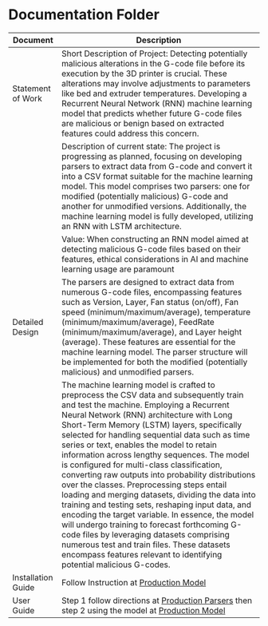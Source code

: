 # Documentation Folder
| Document | Description |
|---|---|
| Statement of Work| Short Description of Project: Detecting potentially malicious alterations in the G-code file before its execution by the 3D printer is crucial. These alterations may involve adjustments to parameters like bed and extruder temperatures. Developing a Recurrent Neural Network (RNN) machine learning model that predicts whether future G-code files are malicious or benign based on extracted features could address this concern.|
|                  | Description of current state: The project is progressing as planned, focusing on developing parsers to extract data from G-code and convert it into a CSV format suitable for the machine learning model. This model comprises two parsers: one for modified (potentially malicious) G-code and another for unmodified versions. Additionally, the machine learning model is fully developed, utilizing an RNN with LSTM architecture. |
|                  | Value:  When constructing an RNN model aimed at detecting malicious G-code files based on their features, ethical considerations in AI and machine learning usage are paramount|
| Detailed Design | The parsers are designed to extract data from numerous G-code files, encompassing features such as Version, Layer, Fan status (on/off), Fan speed (minimum/maximum/average), temperature (minimum/maximum/average), FeedRate (minimum/maximum/average), and Layer height (average). These features are essential for the machine learning model. The parser structure will be implemented for both the modified (potentially malicious) and unmodified parsers.  |
| | The machine learning model is crafted to preprocess the CSV data and subsequently train and test the machine. Employing a Recurrent Neural Network (RNN) architecture with Long Short-Term Memory (LSTM) layers, specifically selected for handling sequential data such as time series or text, enables the model to retain information across lengthy sequences. The model is configured for multi-class classification, converting raw outputs into probability distributions over the classes. Preprocessing steps entail loading and merging datasets, dividing the data into training and testing sets, reshaping input data, and encoding the target variable. In essence, the model will undergo training to forecast forthcoming G-code files by leveraging datasets comprising numerous test and train files. These datasets encompass features relevant to identifying potential malicious G-codes.  |
| Installation Guide| Follow Instruction at [Production Model](https://github.com/VCU-CS-Capstone/CS-24-318-Machine-Learning-for-Cybersecurity-in-3D-Printers/blob/master/src/Production%20Model)|
| User Guide | Step 1 follow directions at [Production Parsers](https://github.com/VCU-CS-Capstone/CS-24-318-Machine-Learning-for-Cybersecurity-in-3D-Printers/tree/master/src/Production%20Parsers) then step 2 using the model at [Production Model](https://github.com/VCU-CS-Capstone/CS-24-318-Machine-Learning-for-Cybersecurity-in-3D-Printers/tree/master/src/Production%20Model) |
